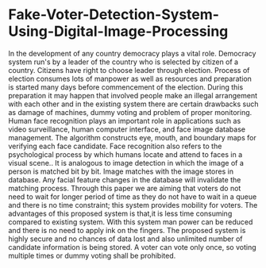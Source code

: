 # Fake-Voter-Detection-System-Using-Digital-Image-Processing
In the development of any country democracy plays a vital role. Democracy system run's by a leader of the country who is selected by citizen of a country. Citizens have right to choose leader through election. Process of election consumes lots of manpower as well as resources and preparation is started many days before commencement of the election. During this preparation it may happen that involved people make an illegal arrangement with each other and in the existing system there are certain drawbacks such as damage of machines, dummy voting and problem of proper monitoring. Human face recognition plays an important role in applications such as video surveillance, human computer interface, and face image database management. The algorithm constructs eye, mouth, and boundary maps for verifying each face candidate. Face recognition also refers to the psychological process by which humans locate and attend to faces in a visual scene.. It is analogous to image detection in which the image of a person is matched bit by bit. Image matches with the image stores in database. Any facial feature changes in the database will invalidate the matching process. Through this paper we are aiming that voters do not need to wait for longer period of time as they do not have to wait in a queue and there is no time constraint; this system provides mobility for voters. The advantages of this proposed system is that,it is less time consuming compared to existing system. With this system man power can be reduced and there is no need to apply ink on the fingers. The proposed system is highly secure and no chances of data lost and also unlimited number of candidate information is being stored. A voter can vote only once, so voting multiple times or dummy voting shall be prohibited.
